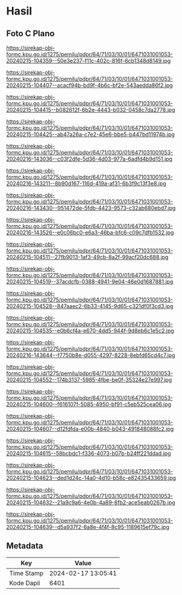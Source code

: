 # Hasil

## Foto C Plano

https://sirekap-obj-formc.kpu.go.id/1275/pemilu/pdpr/64/71/03/10/01/6471031001053-20240215-104359--50e3e237-f11c-402c-816f-6cb1348d8149.jpg

https://sirekap-obj-formc.kpu.go.id/1275/pemilu/pdpr/64/71/03/10/01/6471031001053-20240215-104407--acacf94b-bd9f-4b6c-bf2e-543aedda86f2.jpg

https://sirekap-obj-formc.kpu.go.id/1275/pemilu/pdpr/64/71/03/10/01/6471031001053-20240215-104415--b082612f-6b2e-4443-b032-0458c7da2778.jpg

https://sirekap-obj-formc.kpu.go.id/1275/pemilu/pdpr/64/71/03/10/01/6471031001053-20240215-104425--ab47a26a-c7e2-45e6-bbe5-b447bd11974b.jpg

https://sirekap-obj-formc.kpu.go.id/1275/pemilu/pdpr/64/71/03/10/01/6471031001053-20240216-143036--c03f2dfe-5d36-4d03-977a-6adfd4b9d151.jpg

https://sirekap-obj-formc.kpu.go.id/1275/pemilu/pdpr/64/71/03/10/01/6471031001053-20240216-143211--8b90d167-116d-419a-af31-6b3f9c13f3e8.jpg

https://sirekap-obj-formc.kpu.go.id/1275/pemilu/pdpr/64/71/03/10/01/6471031001053-20240216-143430--951472de-5fdb-4423-9573-c32ab680ebd7.jpg

https://sirekap-obj-formc.kpu.go.id/1275/pemilu/pdpr/64/71/03/10/01/6471031001053-20240216-143526--e0c06bc0-e6a3-46ba-bfc6-c09c7dfb1532.jpg

https://sirekap-obj-formc.kpu.go.id/1275/pemilu/pdpr/64/71/03/10/01/6471031001053-20240215-104511--27fb9013-1af3-49cb-8a2f-99acf20dc688.jpg

https://sirekap-obj-formc.kpu.go.id/1275/pemilu/pdpr/64/71/03/10/01/6471031001053-20240215-104519--37acdcfb-0388-4941-9e04-46e0d1687881.jpg

https://sirekap-obj-formc.kpu.go.id/1275/pemilu/pdpr/64/71/03/10/01/6471031001053-20240215-104528--847aaec2-6b33-4145-9d65-c321df0f3cd3.jpg

https://sirekap-obj-formc.kpu.go.id/1275/pemilu/pdpr/64/71/03/10/01/6471031001053-20240215-104535--e0b6cf4a-e670-4dd5-944f-9d8eb6c1e5c2.jpg

https://sirekap-obj-formc.kpu.go.id/1275/pemilu/pdpr/64/71/03/10/01/6471031001053-20240216-143644--f7750b8e-d055-4297-8228-8ebfd65cd4c7.jpg

https://sirekap-obj-formc.kpu.go.id/1275/pemilu/pdpr/64/71/03/10/01/6471031001053-20240215-104552--174b3137-5985-4fbe-be0f-35324e27e997.jpg

https://sirekap-obj-formc.kpu.go.id/1275/pemilu/pdpr/64/71/03/10/01/6471031001053-20240215-104600--f616107f-5085-4950-bf91-c5eb525cea06.jpg

https://sirekap-obj-formc.kpu.go.id/1275/pemilu/pdpr/64/71/03/10/01/6471031001053-20240215-104607--d12fdfda-e00b-4840-b043-491848088fc2.jpg

https://sirekap-obj-formc.kpu.go.id/1275/pemilu/pdpr/64/71/03/10/01/6471031001053-20240215-104615--58bcbdc1-f336-4073-b07b-b24ff221ddad.jpg

https://sirekap-obj-formc.kpu.go.id/1275/pemilu/pdpr/64/71/03/10/01/6471031001053-20240215-104623--ded1d24c-14a0-4d10-b58c-e82435433659.jpg

https://sirekap-obj-formc.kpu.go.id/1275/pemilu/pdpr/64/71/03/10/01/6471031001053-20240215-104632--21a9c9a6-4e0b-4a89-8fb2-ace5eab0267b.jpg

https://sirekap-obj-formc.kpu.go.id/1275/pemilu/pdpr/64/71/03/10/01/6471031001053-20240215-104639--d5a937f2-6a8e-4f4f-8c95-1189615ef79c.jpg


## Metadata

| Key        | Value               |
| ---------- | ------------------- |
| Time Stamp | 2024-02-17 13:05:41 |
| Kode Dapil | 6401                |



